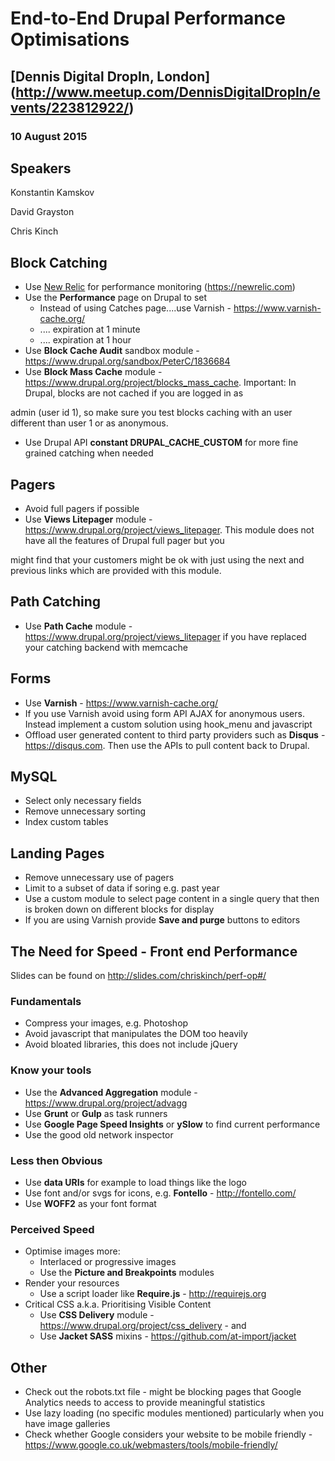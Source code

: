 # End-to-End Drupal Performance Optimisations
## [Dennis Digital DropIn, London] (http://www.meetup.com/DennisDigitalDropIn/events/223812922/)
### 10 August 2015


## Speakers
Konstantin Kamskov

David Grayston

Chris Kinch

## Block Catching
* Use [New Relic](https://newrelic.com) for performance monitoring (https://newrelic.com)
* Use the **Performance** page on Drupal to set
  * Instead of using Catches page....use Varnish - https://www.varnish-cache.org/
  * .... expiration at 1 minute
  * .... expiration at 1 hour
* Use **Block Cache Audit** sandbox module - https://www.drupal.org/sandbox/PeterC/1836684
* Use **Block Mass Cache** module - https://www.drupal.org/project/blocks_mass_cache. Important: In Drupal, blocks are not cached if you are logged in as 

admin (user id 1), so make sure you test blocks caching with an user different than user 1 or as anonymous.
* Use Drupal API **constant DRUPAL_CACHE_CUSTOM** for more fine grained catching when needed

## Pagers
* Avoid full pagers if possible
* Use **Views Litepager** module - https://www.drupal.org/project/views_litepager. This module does not have all the features of Drupal full pager but you 

might find that your customers might be ok with just using the next and previous links which are provided with this module.

## Path Catching
* Use **Path Cache** module - https://www.drupal.org/project/views_litepager if you have replaced your catching backend with memcache

## Forms
* Use **Varnish** - https://www.varnish-cache.org/
* If you use Varnish avoid using form API AJAX for anonymous users. Instead implement a custom solution using hook_menu and javascript
* Offload user generated content to third party providers such as **Disqus** - https://disqus.com. Then use the APIs to pull content back to Drupal.

## MySQL
* Select only necessary fields
* Remove unnecessary sorting
* Index custom tables

## Landing Pages
* Remove unnecessary use of pagers
* Limit to a subset of data if soring e.g. past year
* Use a custom module to select page content in a single query that then is broken down on different blocks for display
* If you are using Varnish provide **Save and purge** buttons to editors

## The Need for Speed - Front end Performance
Slides can be found on http://slides.com/chriskinch/perf-op#/

### Fundamentals
* Compress your images, e.g. Photoshop
* Avoid javascript that manipulates the DOM too heavily
* Avoid bloated libraries, this does not include jQuery

### Know your tools
* Use the **Advanced Aggregation** module - https://www.drupal.org/project/advagg
* Use **Grunt** or **Gulp** as task runners
* Use **Google Page Speed Insights** or **ySlow** to find current performance
* Use the good old network inspector

### Less then Obvious
* Use **data URIs** for example to load things like the logo
* Use font and/or svgs for icons, e.g. **Fontello** - http://fontello.com/
* Use **WOFF2** as your font format

### Perceived Speed
* Optimise images more:
  * Interlaced or progressive images
  * Use the **Picture and Breakpoints** modules
* Render your resources
  * Use a script loader like **Require.js** - http://requirejs.org
* Critical CSS a.k.a. Prioritising Visible Content
  * Use **CSS Delivery** module - https://www.drupal.org/project/css_delivery - and
  * Use **Jacket SASS** mixins - https://github.com/at-import/jacket

## Other
* Check out the robots.txt file - might be blocking pages that Google Analytics needs to access to provide meaningful statistics
* Use lazy loading (no specific modules mentioned) particularly when you have image galleries
* Check whether Google considers your website to be mobile friendly - https://www.google.co.uk/webmasters/tools/mobile-friendly/
